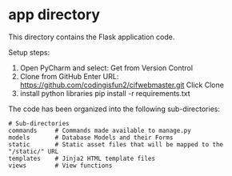 # app directory

This directory contains the Flask application code.

Setup steps:
1. Open PyCharm and select:
    Get from Version Control
2. Clone from GitHub
    Enter URL:    https://github.com/codingisfun2/cifwebmaster.git
    Click Clone
3. install python libraries
    pip install -r requirements.txt
    
    

The code has been organized into the following sub-directories:

    # Sub-directories
    commands     # Commands made available to manage.py
    models       # Database Models and their Forms
    static       # Static asset files that will be mapped to the "/static/" URL
    templates    # Jinja2 HTML template files
    views        # View functions

